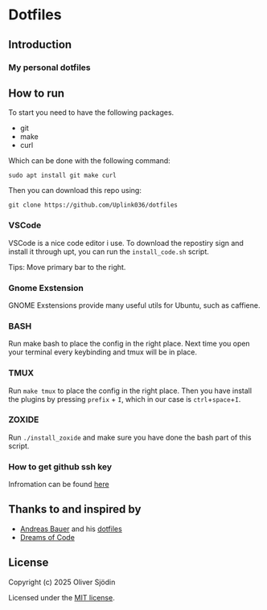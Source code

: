 # Dotfiles
## Introduction 
### My personal dotfiles

## How to run
To start you need to have the following packages.
- git
- make
- curl

Which can be done with the following command:

```sudo apt install git make curl```

Then you can download this repo using:

```git clone https://github.com/Uplink036/dotfiles```

### VSCode

VSCode is a nice code editor i use. To download the repostiry sign and install it through upt, you can run the `install_code.sh` script.

Tips: Move primary bar to the right.

### Gnome Exstension

GNOME Exstensions provide many useful utils for Ubuntu, such as caffiene. 

### BASH
Run make bash to place the config in the right place. Next time you open your terminal every keybinding and tmux will be in place. 

### TMUX
Run `make tmux` to place the config in the right place. Then you have install the plugins by pressing `prefix` + `I`, which in our case is `ctrl`+`space`+`I`.

### ZOXIDE
Run `./install_zoxide` and make sure you have done the bash part of this script. 

### How to get github ssh key
Infromation can be found [here](https://docs.github.com/en/authentication/connecting-to-github-with-ssh/generating-a-new-ssh-key-and-adding-it-to-the-ssh-agent)

## Thanks to and inspired by

* [Andreas Bauer](https://github.com/andreas-bauer) and his [dotfiles](https://github.com/andreas-bauer/dotfiles.git)
* [Dreams of Code](https://github.com/dreamsofcode-io)

## License

Copyright (c) 2025 Oliver Sjödin

Licensed under the [MIT license](LICENSE).
